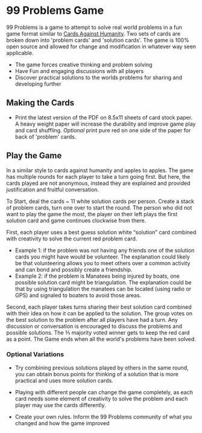 99 Problems Game
================

99 Problems is a game to attempt to solve real world problems in a fun game format similar to [Cards Against Humanity](https://cardsagainsthumanity.com/). Two sets of cards are broken down into 'problem cards' and 'solution cards'. The game is 100% open source and allowed for change and modification in whatever way seen applicable.

-   The game forces creative thinking and problem solving
-   Have Fun and engaging discussions with all players
-   Discover practical solutions to the worlds problems for sharing and developing further

Making the Cards
---------------

-   Print the latest version of the PDF on 8.5x11 sheets of card stock paper. A heavy weight paper will increase the durability and improve game play and card shuffling. *Optional* print pure red on one side of the paper for back of 'problem' cards.

Play the Game
---------------

In a similar style to cards against humanity and apples to apples. The game has multiple rounds for each player to take a turn going first. But here, the cards played are not anonymous, instead they are explained and provided justification and fruitful conversation.

To Start, deal the cards ~ 11 white solution cards per person. Create a stack of problem cards, turn one over to start the round. The person who did not want to play the game the most, the player on their left plays the first solution card and game continues clockwise from there.

First, each player uses a best guess solution white “solution” card combined with creativity to solve the current red problem card.

-   Example 1: if the problem was not having any friends one of the solution cards you might have would be volunteer. The explanation could likely be that volunteering allows you to meet others over a common activity and can bond and possibly create a friendship.
-   Example 2: if the problem is Manatees being injured by boats, one possible solution card might be triangulation. The explanation could be that by using triangulation the manatees can be located (using radio or GPS) and signaled to boaters to avoid those areas.

Second, each player takes turns sharing their best solution card combined with their idea on how it can be applied to the solution. The group votes on the best solution to the problem after all players have had a turn. Any discussion or conversation is encouraged to discuss the problems and possible solutions. The ⅗ majority voted winner gets to keep the red card as a point. The Game ends when all the world's problems have been solved.

### Optional Variations

-   Try combining previous solutions played by others in the same round, you can obtain bonus points for thinking of a solution that is more practical and uses more solution cards.

<!-- -->

-   Playing with different people can change the game completely, as each card needs some element of creativity to solve the problem and each player may use the cards differently.

<!-- -->

-   Create your own rules. Inform the 99 Problems community of what you changed and how the game improved
